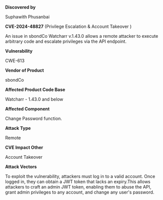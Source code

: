 **Discovered by**

Suphawith Phusanbai

**CVE-2024-48827** (Privilege Escalation & Account Takeover )

 An issue in sbondCo Watcharr v.1.43.0 allows a remote attacker to execute arbitrary code and escalate privileges via the API endpoint. 

**Vulnerability** 

CWE-613

**Vendor of Product** 

sbondCo

**Affected Product Code Base** 

Watcharr - 1.43.0 and below

**Affected Component**

Change Password function.

**Attack Type**

Remote

**CVE Impact Other**

Account Takeover

**Attack Vectors**

To exploit the vulnerability, attackers must log in to a valid account. Once logged in, they can obtain a JWT token that lacks an expiry.This allows attackers to craft an admin JWT token, enabling them to abuse the API, grant admin privileges to any account, and change any user's password.

